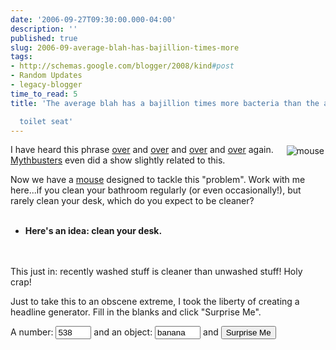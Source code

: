 ```yaml
---
date: '2006-09-27T09:30:00.000-04:00'
description: ''
published: true
slug: 2006-09-average-blah-has-bajillion-times-more
tags:
- http://schemas.google.com/blogger/2008/kind#post
- Random Updates
- legacy-blogger
time_to_read: 5
title: 'The average blah has a bajillion times more bacteria than the average

  toilet seat'
---
```


<img align="right" alt="mouse" id="image519" src="http://www.wassupy.com/wp-content/uploads/2006/09/mouse.jpg" style="padding: 2px 2px 2px 5px;" />I have heard this phrase <a href="http://www.realtechnews.com/posts/2933">over</a> and <a href="http://www.lifehack.org/articles/lifehack/average-desk-harbors-400-times-more-bacteria-than-average-toilet-seat.html">over</a> and <a href="http://www.theregister.co.uk/2004/08/13/toilet_filthy/">over</a> and <a href="http://www.wellnessjunction.com/athome/disease_prevention/gerba.htm">over</a> again. <a href="http://en.wikipedia.org/wiki/MythBusters_%28season_1%29#Toothbrush_Surprise">Mythbusters</a> even did a show slightly related to this.

Now we have a <a href="http://www.lewispr.com/us/wire/index.php?news_id=1915">mouse</a> designed to tackle this "problem". Work with me here...if you clean your bathroom regularly (or even occasionally!), but rarely clean your desk, which do you expect to be cleaner?<br /><ul><br />	<li><strong>Here's an idea: clean your desk.</strong></li><br /></ul><br />This just in: recently washed stuff is cleaner than unwashed stuff! Holy crap!

Just to take this to an obscene extreme, I took the liberty of creating a headline generator. Fill in the blanks and click "Surprise Me".

A number: <input id="toiletNumber" size="4" title="a number" type="text" value="538" /> and an object: <input id="toiletObject" size="6" title="object" type="text" value="banana" /> and <input type="button" value="Surprise Me" /><br /><h3 id="toiletHeadline">